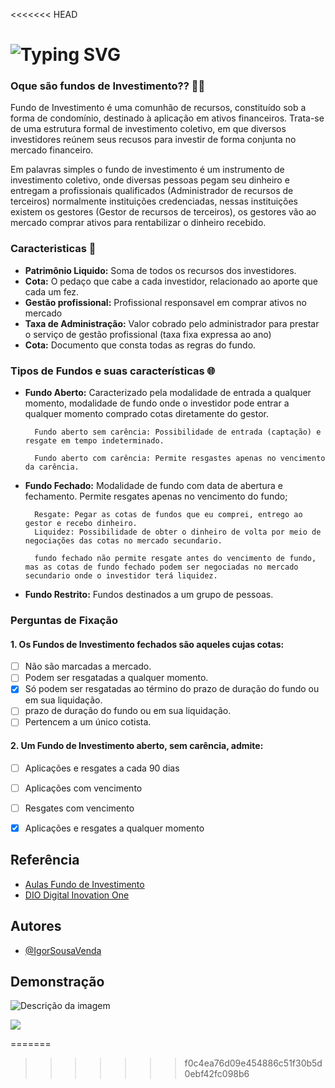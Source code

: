 <<<<<<< HEAD
# **![Typing SVG](https://readme-typing-svg.demolab.com/?font=Fira+Code&size=35&pause=1000&color=f5f5f5&center=true&width=600&lines=💲SIMULADOR+FUNDO+INVESTIMENTO💲)**


### Oque são fundos de Investimento?? 🤔❔

Fundo de Investimento é uma comunhão de recursos, constituído sob a forma de condomínio, destinado à aplicação em ativos financeiros.
Trata-se de uma estrutura formal de investimento coletivo, em que diversos investidores reúnem seus recusos para investir de forma conjunta no mercado financeiro.

Em palavras simples o fundo de investimento é um instrumento de investimento coletivo, onde diversas pessoas pegam seu dinheiro e entregam a profissionais qualificados (Administrador de recursos de terceiros) normalmente instituições credenciadas, nessas instituições existem os gestores (Gestor de recursos de terceiros), os gestores vão ao mercado comprar ativos para rentabilizar o dinheiro recebido. 

### Caracteristicas 🫡 

- **Patrimônio Liquido:** Soma de todos os recursos dos investidores.
- **Cota:** O pedaço que cabe a cada investidor, relacionado ao aporte que cada um fez.
- **Gestão profissional:** Profissional responsavel em comprar ativos no mercado
- **Taxa de Administração:** Valor cobrado pelo administrador para prestar o serviço de gestão profissional (taxa fixa expressa ao ano)
- **Cota:** Documento que consta todas as regras do fundo.

### Tipos de Fundos e suas características 🌐 
- **Fundo Aberto:** Caracterizado pela modalidade de entrada a qualquer momento, modalidade de fundo onde o investidor pode entrar a qualquer momento comprado cotas diretamente do gestor.     

        Fundo aberto sem carência: Possibilidade de entrada (captação) e resgate em tempo indeterminado.
        
        Fundo aberto com carência: Permite resgastes apenas no vencimento da carência.

- **Fundo Fechado:**  Modalidade de fundo com data de abertura e fechamento. Permite resgates apenas no vencimento do fundo;

        Resgate: Pegar as cotas de fundos que eu comprei, entrego ao gestor e recebo dinheiro.
        Liquidez: Possibilidade de obter o dinheiro de volta por meio de negociações das cotas no mercado secundario.

        fundo fechado não permite resgate antes do vencimento de fundo, mas as cotas de fundo fechado podem ser negociadas no mercado secundario onde o investidor terá liquidez.

- **Fundo Restrito:** Fundos destinados a um grupo de pessoas.
    

### Perguntas de Fixação
#### 1. Os Fundos de Investimento fechados são aqueles cujas cotas:

- [ ]  Não são marcadas a mercado.
- [ ]  Podem ser resgatadas a qualquer momento.
- [x]  Só podem ser resgatadas ao término do prazo de duração do fundo ou em sua liquidação.
- [ ]  prazo de duração do fundo ou em sua liquidação.
- [ ]  Pertencem a um único cotista.

#### 2. Um Fundo de Investimento aberto, sem carência, admite:
- [ ]  Aplicações e resgates a cada 90 dias
- [ ]  Aplicações com vencimento
- [ ]  Resgates com vencimento
- [x]  Aplicações e resgates a qualquer momento


## Referência

 - [Aulas Fundo de Investimento](https://www.youtube.com/playlist?list=PLpDoIofcp9Y785dfahGrk28zmS9kqKj8o)
 - [DIO Digital Inovation One](https://web.dio.me/track/ff5b7fac-24a7-4168-be05-ef01695c8c14)



## Autores

- [@IgorSousaVenda](https://github.com/IgorSousaVenda)


## Demonstração

![Descrição da imagem](caminho/para/a/imagem.png)

<img src="Projectos_Exel\img\ISV invest.png">
 
  
=======

>>>>>>> f0c4ea76d09e454886c51f30b5d0ebf42fc098b6
